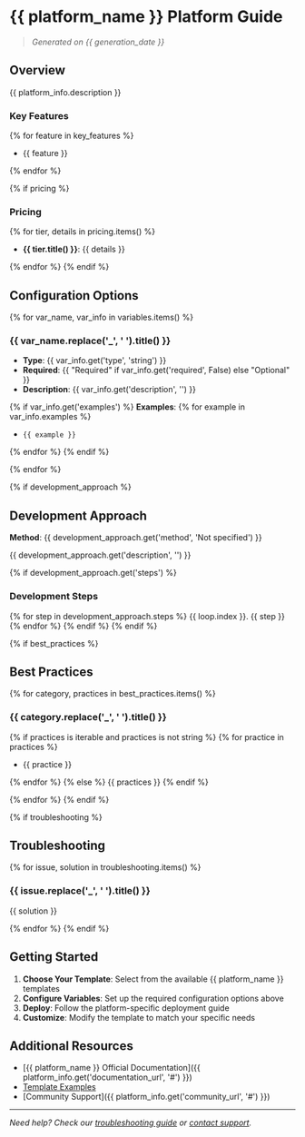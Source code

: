 # {{ platform_name }} Platform Guide

> *Generated on {{ generation_date }}*

## Overview

{{ platform_info.description }}

### Key Features

{% for feature in key_features %}

- {{ feature }}

{% endfor %}

{% if pricing %}

### Pricing

{% for tier, details in pricing.items() %}

- **{{ tier.title() }}**: {{ details }}

{% endfor %}
{% endif %}

## Configuration Options

{% for var_name, var_info in variables.items() %}

### {{ var_name.replace('_', ' ').title() }}

- **Type**: {{ var_info.get('type', 'string') }}
- **Required**: {{ "Required" if var_info.get('required', False) else "Optional" }}
- **Description**: {{ var_info.get('description', '') }}

{% if var_info.get('examples') %}
**Examples**:
{% for example in var_info.examples %}

- `{{ example }}`

{% endfor %}
{% endif %}

{% endfor %}

{% if development_approach %}

## Development Approach

**Method**: {{ development_approach.get('method', 'Not specified') }}

{{ development_approach.get('description', '') }}

{% if development_approach.get('steps') %}

### Development Steps

{% for step in development_approach.steps %}
{{ loop.index }}. {{ step }}
{% endfor %}
{% endif %}
{% endif %}

{% if best_practices %}

## Best Practices

{% for category, practices in best_practices.items() %}

### {{ category.replace('_', ' ').title() }}

{% if practices is iterable and practices is not string %}
{% for practice in practices %}

- {{ practice }}

{% endfor %}
{% else %}
{{ practices }}
{% endif %}

{% endfor %}
{% endif %}

{% if troubleshooting %}

## Troubleshooting

{% for issue, solution in troubleshooting.items() %}

### {{ issue.replace('_', ' ').title() }}

{{ solution }}

{% endfor %}
{% endif %}

## Getting Started

1. **Choose Your Template**: Select from the available {{ platform_name }} templates
2. **Configure Variables**: Set up the required configuration options above
3. **Deploy**: Follow the platform-specific deployment guide
4. **Customize**: Modify the template to match your specific needs

## Additional Resources

- [{{ platform_name }} Official Documentation]({{ platform_info.get('documentation_url', '#') }})
- [Template Examples](examples/)
- [Community Support]({{ platform_info.get('community_url', '#') }})

---

*Need help? Check our [troubleshooting guide](troubleshooting.md) or [contact support](support.md).*
